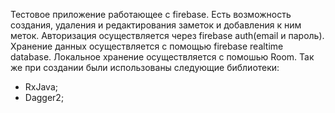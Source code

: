 Тестовое приложение работающее с firebase. 
Есть возможность создания, удаления и редактирования заметок и добавления к ним меток. 
Авторизация осуществляется через firebase auth(email и пароль).
Хранение данных осуществляется с помощью firebase realtime database.
Локальное хранение осуществляется с помошью Room.
Так же при создании были использованы следующие библиотеки:
- RxJava;
- Dagger2;
